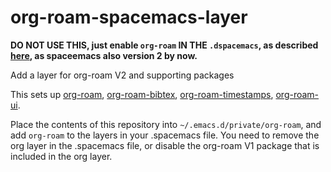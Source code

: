 # org-roam-spacemacs-layer

**DO NOT USE THIS, just enable `org-roam` IN THE `.dspacemacs`, as described [here](https://develop.spacemacs.org/layers/+emacs/org/README.html#org-roam-support), as spaceemacs also version 2 by now.**

Add a layer for org-roam V2 and supporting packages

This sets up [org-roam](https://github.com/org-roam/org-roam), [org-roam-bibtex](https://github.com/org-roam/org-roam-bibtex), [org-roam-timestamps](https://github.com/tefkah/org-roam-timestamps), [org-roam-ui](https://github.com/org-roam/org-roam-ui).

Place the contents of this repository into `~/.emacs.d/private/org-roam`, and add `org-roam` to the layers in your .spacemacs file. You need to remove the org layer in the .spacemacs file, or disable the org-roam V1 package that is included in the org layer.
